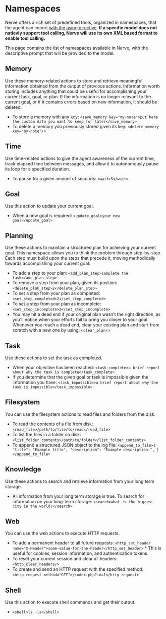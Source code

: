 # Namespaces

Nerve offers a rich set of predefined tools, organized in namespaces, that the agent can import [with the using directive](tasklets.md#tools). **If a specific model does not natievly support tool calling, Nerve will use its own XML based format to enable tool calling.**

This page contains the list of namespaces available in Nerve, with the descriptive prompt that will be provided to the model.

## Memory

Use these memory-related actions to store and retrieve meaningful information obtained from the output of previous actions. Information worth storing includes anything that could be useful for accomplishing your current task, goal, or plan. If the information is no longer relevant to the current goal, or if it contains errors based on new information, it should be deleted.


* To store a memory with any key: `<save_memory key="my-note">put here the custom data you want to keep for later</save_memory>`
* To delete a memory you previously stored given its key: `<delete_memory key="my-note"/>`


## Time

Use time-related actions to give the agent awareness of the current time, track elapsed time between messages, and allow it to autonomously pause its loop for a specified duration.

* To pause for a given amount of seconds: `<wait>5</wait>`

## Goal

Use this action to update your current goal.

* When a new goal is required: `<update_goal>your new goal</update_goal>`

## Planning

Use these actions to maintain a structured plan for achieving your current goal. This namespace allows you to think the problem through step-by-step. Each step must build upon the steps that precede it, moving methodically towards accomplishing your current goal:

* To add a step to your plan: `<add_plan_step>complete the task</add_plan_step>`
* To remove a step from your plan, given its position: `<delete_plan_step>2</delete_plan_step>`
* To set a step from your plan as completed: `<set_step_completed>2</set_step_completed>`
* To set a step from your plan as incomplete: `<set_step_incomplete>2</set_step_incomplete>`
* You may hit a dead end if your original plan wasn't the right direction, as you'll notice when your efforts fail to bring you closer to your goal. Whenever you reach a dead end, clear your existing plan and start from scratch with a new one by using: `<clear_plan/>`

## Task

Use these actions to set the task as completed.

* When your objective has been reached: `<task_complete>a brief report about why the task is complete</task_complete>`
* If you determine that the given goal or task is impossible given the information you have: `<task_impossible>a brief report about why the task is impossible</task_impossible>`

## Filesystem

You can use the filesystem actions to read files and folders from the disk.

* To read the contents of a file from disk: `<read_file>/path/to/file/to/read</read_file>`
* To list the files in a folder on disk: `<list_folder_contents>/path/to/folder</list_folder_contents>`
* To append a structured JSON object to the log file: `<append_to_file>{
      "title": "Example title",
      "description": "Example description.",
    }</append_to_file>`

## Knowledge

Use these actions to search and retrieve information from your long term storage.

* All information from your long term storage is true. To search for information on your long-term storage: `<search>what is the biggest city in the world?</search>`

## Web

You can use the web actions to execute HTTP requests.

* To add a permanent header to all future requests:
 `<http_set_header name="X-Header">some-value-for-the-header</http_set_header>`
      * This is useful for cookies, session information, and authentication tokens.
* To reset your current session and clear all headers: `<http_clear_headers/>`
* To create and send an HTTP request with the specified method: `<http_request method="GET">/index.php?id=1</http_request>`

## Shell

Use this action to execute shell commands and get their output.

*  `<shell>ls -la</shell>`
